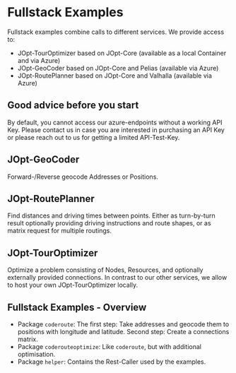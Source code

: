 # Fullstack Examples

Fullstack examples combine calls to different services. We provide access to:

- JOpt-TourOptimizer based on JOpt-Core (available as a local Container and via Azure)
- JOpt-GeoCoder based on JOpt-Core and Pelias (available via Azure)
- JOpt-RoutePlanner based on JOpt-Core and Valhalla (available via Azure)

## Good advice before you start
By default, you cannot access our azure-endpoints without a working API Key. Please contact us in case you are interested in purchasing an API Key or please reach out to us for getting a limited API-Test-Key.

## JOpt-GeoCoder
Forward-/Reverse geocode Addresses or Positions.

## JOpt-RoutePlanner
Find distances and driving times between points. Either as turn-by-turn result optionally providing driving instructions and route shapes, or as matrix request for multiple routings.

## JOpt-TourOptimizer
Optimize a problem consisting of Nodes, Resources, and optionally externally provided connections. In contrast to our other services, we allow to host your own JOpt-TourOptimizer locally.


## Fullstack Examples - Overview

- Package `coderoute`: The first step: Take addresses and geocode them to positions with longitude and latitude. Second step: Create a connections matrix.
- Package `coderouteoptimize`: Like `coderoute`, but with additional optimisation.
- Package `helper`: Contains the Rest-Caller used by the examples.
